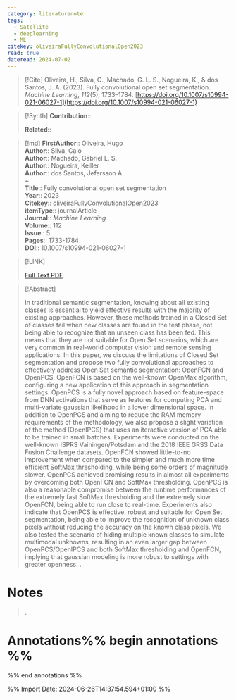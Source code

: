 ```yaml
---
category: literaturenote
tags:
  - Satellite
  - deeplearning
  - ML
citekey: oliveiraFullyConvolutionalOpen2023
read: true
dateread: 2024-07-02
---
```


> [!Cite]
> Oliveira, H., Silva, C., Machado, G. L. S., Nogueira, K., & dos Santos, J. A. (2023). Fully convolutional open set segmentation. _Machine Learning_, _112_(5), 1733–1784. [https://doi.org/10.1007/s10994-021-06027-1](https://doi.org/10.1007/s10994-021-06027-1)

>[!Synth]
>**Contribution**:: 
>
>**Related**:: 
>

>[!md]
> **FirstAuthor**:: Oliveira, Hugo  
> **Author**:: Silva, Caio  
> **Author**:: Machado, Gabriel L. S.  
> **Author**:: Nogueira, Keiller  
> **Author**:: dos Santos, Jefersson A.  
~    
> **Title**:: Fully convolutional open set segmentation  
> **Year**:: 2023   
> **Citekey**:: oliveiraFullyConvolutionalOpen2023  
> **itemType**:: journalArticle  
> **Journal**:: *Machine Learning*  
> **Volume**:: 112  
> **Issue**:: 5   
> **Pages**:: 1733-1784  
> **DOI**:: 10.1007/s10994-021-06027-1    

> [!LINK] 
>
>  [Full Text PDF](file://C:\Users\olley\Zotero\storage\9JS6UA4T\Oliveira%20et%20al.%20-%202023%20-%20Fully%20convolutional%20open%20set%20segmentation.pdf).

> [!Abstract]
>
> In traditional semantic segmentation, knowing about all existing classes is essential to yield effective results with the majority of existing approaches. However, these methods trained in a Closed Set of classes fail when new classes are found in the test phase, not being able to recognize that an unseen class has been fed. This means that they are not suitable for Open Set scenarios, which are very common in real-world computer vision and remote sensing applications. In this paper, we discuss the limitations of Closed Set segmentation and propose two fully convolutional approaches to effectively address Open Set semantic segmentation: OpenFCN and OpenPCS. OpenFCN is based on the well-known OpenMax algorithm, configuring a new application of this approach in segmentation settings. OpenPCS is a fully novel approach based on feature-space from DNN activations that serve as features for computing PCA and multi-variate gaussian likelihood in a lower dimensional space. In addition to OpenPCS and aiming to reduce the RAM memory requirements of the methodology, we also propose a slight variation of the method (OpenIPCS) that uses an iteractive version of PCA able to be trained in small batches. Experiments were conducted on the well-known ISPRS Vaihingen/Potsdam and the 2018 IEEE GRSS Data Fusion Challenge datasets. OpenFCN showed little-to-no improvement when compared to the simpler and much more time efficient SoftMax thresholding, while being some orders of magnitude slower. OpenPCS achieved promising results in almost all experiments by overcoming both OpenFCN and SoftMax thresholding. OpenPCS is also a reasonable compromise between the runtime performances of the extremely fast SoftMax thresholding and the extremely slow OpenFCN, being able to run close to real-time. Experiments also indicate that OpenPCS is effective, robust and suitable for Open Set segmentation, being able to improve the recognition of unknown class pixels without reducing the accuracy on the known class pixels. We also tested the scenario of hiding multiple known classes to simulate multimodal unknowns, resulting in an even larger gap between OpenPCS/OpenIPCS and both SoftMax thresholding and OpenFCN, implying that gaussian modeling is more robust to settings with greater openness.
>.
> 
# Notes
>.


# Annotations%% begin annotations %%


%% end annotations %%

%% Import Date: 2024-06-26T14:37:54.594+01:00 %%
